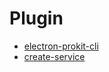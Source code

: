 # Plugin

- [electron-prokit-cli](/plugin/electron-prokit-cli)
- [create-service](/plugin/create-service)
